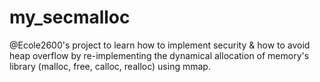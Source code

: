 # my_secmalloc
@Ecole2600's project to learn how to implement security & how to avoid heap overflow by re-implementing the dynamical allocation of memory's library (malloc, free, calloc, realloc) using mmap. 
